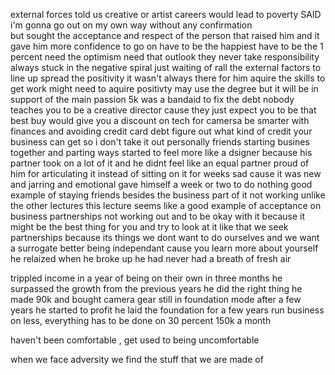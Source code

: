 external forces told us creative or artist careers would lead to poverty
SAID i'm gonna go out on my own way without any confirmation  
but sought the acceptance and respect of the person that raised him and it gave him more confidence to go on
have to be the happiest have to be the 1 percent  need the optimism need that outlook they never take responsibility always stuck in the negative spiral
just waiting of rall the external factors to line up 
spread the positivity it wasn't always there for him
aquire the skills to get work
might need to aquire positivty 
may use the degree but it will be in support of the main passion
5k was a bandaid to fix the debt
nobody teaches you to be a creative director cause they just expect you to be that 
best buy would give you a discount on tech for camersa
be smarter with finances and avoiding credit card debt
figure out what kind of credit your business can get so i don't take it out personally
friends starting busines together and parting ways
started to feel more like a dsigner because his partner took on a lot of it and he didnt feel like an equal partner
proud of him for articulating it instead of sitting on it for weeks
sad cause it was new and jarring and emotional 
gave himself a week or two to do nothing
good example of staying friends besides the business part of it not working unlike the other lectures
this lecture seems like a good example of acceptance on business partnerships not working out and to be okay with it because it might be the best thing for you and try to look at it like that
we seek partnerships because its things we dont want to do ourselves and we want a surrogate
better being independant cause you learn more about yourself
he relaized when he broke up he had never had a breath of fresh air

trippled income in a year of being on their own
in three months he surpassed the growth from the previous years
he did the right thing
he made 90k and bought camera gear
still in foundation mode 
after a few years he started to profit he laid the foundation for a few years
run business on less, everything has to be done on 30 percent
150k a month

haven't been comfortable , get used to being uncomfortable

when we face adversity we find the stuff that we are made of
